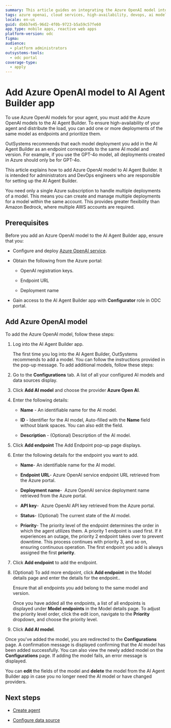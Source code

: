 ```yaml
---
summary: This article guides on integrating the Azure OpenAI model into the AI Agent Builder app within the OutSystems Developer Cloud (ODC) platform.
tags: azure openai, cloud services, high-availability, devops, ai model management
locale: en-us
guid: db6b7e45-96d2-4f0b-9723-b5a59c57fe60
app_type: mobile apps, reactive web apps
platform-version: odc
figma:
audience:
  - platform administrators
outsystems-tools:
  - odc portal
coverage-type:
  - apply
---
```


# Add Azure OpenAI model to AI Agent Builder app

To use Azure OpenAI models for your agent, you must add the Azure OpenAI models to the AI Agent Builder. To ensure high-availability of your agent and distribute the load, you can add one or more deployments of the same model as endpoints and prioritize them.

OutSystems recommends that each model deployment you add in the AI Agent Builder as an endpoint corresponds to the same AI model and version. For example, if you use the GPT-4o model, all deployments created in Azure should only be for GPT-4o.

This article explains how to add Azure OpenAI model to AI Agent Builder. It is intended for administrators and DevOps engineers who are responsible for setting up the AI Agent Builder.

<div class="info" markdown="1">

You need only a single Azure subscription to handle multiple deployments of a model. This means you can create and manage multiple deployments for a model within the same account. This provides greater flexibility than Amazon Bedrock, where multiple AWS accounts are required.

</div>

## Prerequisites

Before you add an Azure OpenAI model to the AI Agent Builder app, ensure that you:

* Configure and deploy [Azure OpenAI service](configure-azure-model.md).

* Obtain the following from the Azure portal:

    * OpenAI registration keys.

    * Endpoint URL

    * Deployment name

* Gain access to the AI Agent Builder app with **Configurator** role in ODC portal.

## Add Azure OpenAI model

To add the Azure OpenAI model, follow these steps:

1. Log into the AI Agent Builder app.

    <div class="info" markdown="1">

    The first time you log into the AI Agent Builder, OutSystems recommends to add a model. You can follow the instructions provided in the pop-up message. To add additional models, follow these steps:

    </div>

1. Go to the **Configurations** tab. A list of all your configured AI models and data sources display.

1. Click **Add AI model** and choose the provider **Azure Open AI**.

1. Enter the following details:

    * **Name** - An identifiable name for the AI model.

    * **ID** -  Identifier for the AI model, Auto-filled with the **Name** field without blank spaces. You can also edit the field.

    * **Description** - (Optional) Description of the AI model.

1. Click **Add endpoint** The Add Endpoint pop-up page displays.

1. Enter the following details for the endpoint you want to add.

    * **Name**- An identifiable name for the AI model.

    * **Endpoint URL**- Azure OpenAI service endpoint URL retrieved from the Azure portal.

    * **Deployment name**-  Azure OpenAI service deployment name retrieved from the Azure portal.

    * **API key**-  Azure OpenAI API key retrieved from the Azure portal.

    * **Status**- (Optional) The current state of the AI model.

    * **Priority**- The priority level of the endpoint determines the order in which the agent utilizes them. A priority 1 endpoint is used first. If it experiences an outage, the priority 2 endpoint takes over to prevent downtime. This process continues with priority 3, and so on, ensuring continuous operation.
        The first endpoint you add is always assigned the first **priority**.

1. Click **Add endpoint** to add the endpoint.

1. (Optional) To add more endpoint, click **Add endpoint** in the Model details page and enter the details for the endpoint..

    <div class="info" markdown="1">

     Ensure that all endpoints you add belong to the same model and version.

     </div>

    Once you have added all the endpoints, a list of all endpoints is displayed under **Model endpoints** in the Model details page. To adjust the priority level order, click the edit icon, navigate to the **Priority** dropdown, and choose the priority level.

1. Click **Add AI model**.

Once you've added the model, you are redirected to the **Configurations** page. A confirmation message is displayed confirming that the AI model has been added successfully. You can also view the newly added model on the **Configurations** page. If adding the model fails, an error message is displayed.

You can **edit** the fields of the model and **delete** the model from the AI Agent Builder app in case you no longer need the AI model or have changed providers.

## Next steps

* [Create agent](../create-agent.md)

* [Configure data source](../configure-data-source/add-azure-data-source-to-aibuilder.md)
